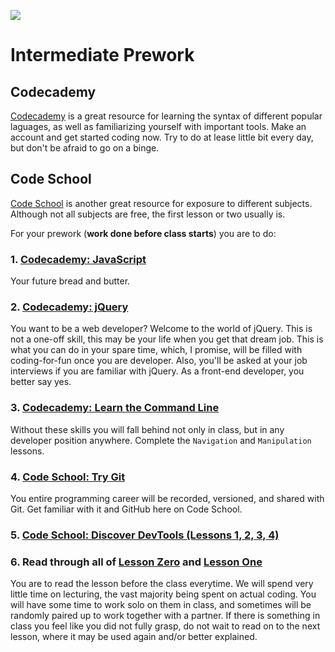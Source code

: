 ![](http://static1.squarespace.com/static/538f3fcde4b05c5fecc7a40e/t/538f48a4e4b00d94e8c253b3/1453396632576/?format=400w)
# Intermediate Prework

## Codecademy
[Codecademy](https://www.codecademy.com/) is a great resource for learning the syntax of different popular laguages, as well as familiarizing yourself with important tools. Make an account and get started coding now. Try to do at lease little bit every day, but don't be afraid to go on a binge.

## Code School
[Code School](https://www.codeschool.com/) is another great resource for exposure to different subjects. Although not all subjects are free, the first lesson or two usually is.

For your prework (**work done before class starts**) you are to do:

### 1. [Codecademy: JavaScript](https://www.codecademy.com/tracks/javascript)
Your future bread and butter.

### 2. [Codecademy: jQuery](https://www.codecademy.com/tracks/jquery)
You want to be a web developer? Welcome to the world of jQuery. This is not a one-off skill, this may be your life when you get that dream job. This is what you can do in your spare time, which, I promise, will be filled with coding-for-fun once you are developer. Also, you'll be asked at your job interviews if you are familiar with jQuery. As a front-end developer, you better say yes.

### 3. [Codecademy: Learn the Command Line](https://www.codecademy.com/courses/learn-the-command-line)
Without these skills you will fall behind not only in class, but in any developer position anywhere. Complete the
`Navigation` and `Manipulation` lessons.

### 4. [Code School: Try Git](https://try.github.io)
You entire programming career will be recorded, versioned, and shared with Git. Get familiar with it and GitHub here on Code School.

### 5. [Code School: Discover DevTools (Lessons 1, 2, 3, 4)](https://www.codeschool.com/courses/discover-devtools)

### 6. Read through all of [Lesson Zero](https://github.com/AustinCodingAcademy/frontend-intermediate-textbook/blob/master/lessons/00LessonZero.md) and [Lesson One](https://github.com/AustinCodingAcademy/frontend-intermediate-textbook/blob/master/lessons/01LessonOne.md)
You are to read the lesson before the class everytime. We will spend very little time on lecturing, the vast majority being spent on actual coding. You will have some time to work solo on them in class, and sometimes will be randomly paired up to work together with a partner. If there is something in class you feel like you did not fully grasp, do not wait to read on to the next lesson, where it may be used again and/or better explained.
